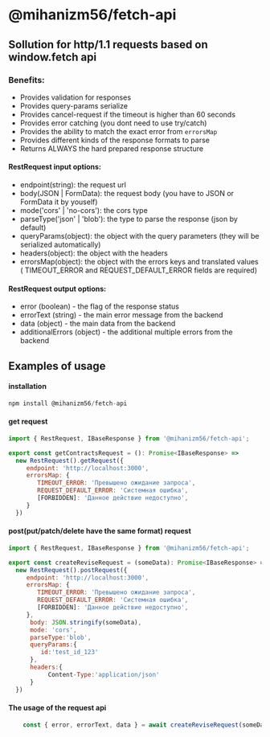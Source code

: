 # @mihanizm56/fetch-api

## Sollution for http/1.1 requests based on window.fetch api

### Benefits:
  - Provides validation for responses
  - Provides query-params serialize
  - Provides cancel-request if the timeout is higher than 60 seconds
  - Provides error catching (you dont need to use try/catch)
  - Provides the ability to match the exact error from `errorsMap`
  - Provides different kinds of the response formats to parse
  - Returns ALWAYS the hard prepared response structure

#### RestRequest input options:
 - endpoint(string): the request url
 - body(JSON | FormData): the request body (you have to JSON or FormData it by youself)
 - mode('cors' | 'no-cors'): the cors type
 - parseType('json' | 'blob'): the type to parse the response (json by default)
 - queryParams(object): the object with the query parameters (they will be serialized automatically)
 - headers(object): the object with the headers
 - errorsMap(object): the object with the errors keys and translated values (        TIMEOUT_ERROR and REQUEST_DEFAULT_ERROR fields are required)

#### RestRequest output options:
- error (boolean) - the flag of the response status
- errorText (string) - the main error message from the backend
- data (object) - the main data from the backend
- additionalErrors (object) - the additional multiple errors from the backend

## Examples of usage

#### installation

```javascript
npm install @mihanizm56/fetch-api
```

#### get request
```javascript
import { RestRequest, IBaseResponse } from '@mihanizm56/fetch-api';

export const getContractsRequest = (): Promise<IBaseResponse> =>
  new RestRequest().getRequest({
     endpoint: 'http://localhost:3000',
     errorsMap: {
        TIMEOUT_ERROR: 'Превышено ожидание запроса',
        REQUEST_DEFAULT_ERROR: 'Системная ошибка',
        [FORBIDDEN]: 'Данное действие недоступно',
     }
  })
```

#### post(put/patch/delete have the same format) request
```javascript
import { RestRequest, IBaseResponse } from '@mihanizm56/fetch-api';

export const createReviseRequest = (someData): Promise<IBaseResponse> =>
  new RestRequest().postRequest({
     endpoint: 'http://localhost:3000',
     errorsMap: {
        TIMEOUT_ERROR: 'Превышено ожидание запроса',
        REQUEST_DEFAULT_ERROR: 'Системная ошибка',
        [FORBIDDEN]: 'Данное действие недоступно',
     },
      body: JSON.stringify(someData),
      mode: 'cors',
      parseType:'blob',
      queryParams:{
         id:'test_id_123'
      },
      headers:{
           Content-Type:'application/json'
      }
  })
```

#### The usage of the request api
```javascript
    const { error, errorText, data } = await createReviseRequest(someData);
```